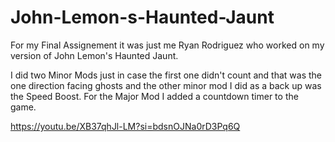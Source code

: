 # John-Lemon-s-Haunted-Jaunt

For my Final Assignement it was just me Ryan Rodriguez who worked on my version of John Lemon's Haunted Jaunt.

I did two Minor Mods just in case the first one didn't count and that was the one direction facing ghosts and the other minor mod I did as a back up was the Speed Boost. For the Major Mod I added a countdown timer to the game.

https://youtu.be/XB37qhJl-LM?si=bdsnOJNa0rD3Pq6Q

